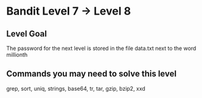 # Bandit Level 7 -> Level 8

## Level Goal

The password for the next level is stored in the file data.txt next to the word millionth

## Commands you may need to solve this level

grep, sort, uniq, strings, base64, tr, tar, gzip, bzip2, xxd

